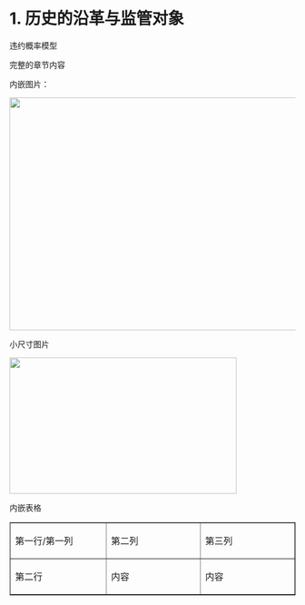 # 1. 历史的沿革与监管对象

违约概率模型</h1>
  </div>
  <div id="topic_content">
    <p>完整的章节内容</p>
    <p>内嵌图片：</p>
    <p><img src="http://i.teamkn.com/i/cW7zTyr4.png" width="684" height="410" /></p>
    <p>小尺寸图片</p>
    <p><img src="http://i.teamkn.com/i/cW7zTyr4.png?imageMogr2/thumbnail/400x" width="400" height="240" /></p>
    <p>内嵌表格</p>
    <table border="1" cellspacing="0" cellpadding="0">
      <tr>
        <td width="277" valign="top"><p>第一行/第一列</p></td>
        <td width="277" valign="top"><p>第二列</p></td>
        <td width="277" valign="top"><p>第三列</p></td>
      </tr>
      <tr>
        <td width="277" valign="top"><p>第二行</p></td>
        <td width="277" valign="top"><p>内容</p></td>
        <td width="277" valign="top"><p>内容</p></td>